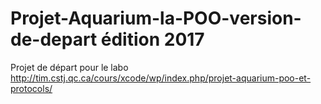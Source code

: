 # Projet-Aquarium-la-POO-version-de-depart édition 2017

Projet de départ pour le labo http://tim.cstj.qc.ca/cours/xcode/wp/index.php/projet-aquarium-poo-et-protocols/


